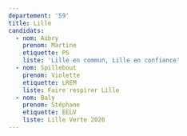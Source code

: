 ```yaml
---
departement: '59'
title: Lille
candidats:
  - nom: Aubry
    prenom: Martine
    etiquette: PS
    liste: 'Lille en commun, Lille en confiance'
  - nom: Spillebout
    prenom: Violette
    etiquette: LREM
    liste: Faire respirer Lille
  - nom: Baly
    prenom: Stéphane
    etiquette: EELV
    liste: Lille Verte 2020
---
```

